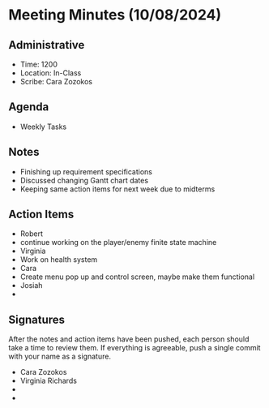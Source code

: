 # Meeting Minutes (10/08/2024)

## Administrative
* Time: 1200
* Location: In-Class
* Scribe: Cara Zozokos

## Agenda
* Weekly Tasks

## Notes
* Finishing up requirement specifications
* Discussed changing Gantt chart dates
* Keeping same action items for next week due to midterms

## Action Items
* Robert
 * continue working on the player/enemy finite state machine
* Virginia
 * Work on health system
* Cara
 * Create menu pop up and control screen, maybe make them functional
* Josiah
 * 
 

## Signatures
After the notes and action items have been pushed, each person should take a time to review them. If everything is agreeable, push a single commit with your name as a signature. 
* Cara Zozokos
* Virginia Richards
* 
* 
